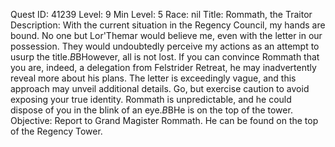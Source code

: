Quest ID: 41239
Level: 9
Min Level: 5
Race: nil
Title: Rommath, the Traitor
Description: With the current situation in the Regency Council, my hands are bound. No one but Lor'Themar would believe me, even with the letter in our possession. They would undoubtedly perceive my actions as an attempt to usurp the title.$B$BHowever, all is not lost. If you can convince Rommath that you are, indeed, a delegation from Felstrider Retreat, he may inadvertently reveal more about his plans. The letter is exceedingly vague, and this approach may unveil additional details. Go, but exercise caution to avoid exposing your true identity. Rommath is unpredictable, and he could dispose of you in the blink of an eye.$B$BHe is on the top of the tower.
Objective: Report to Grand Magister Rommath. He can be found on the top of the Regency Tower.
